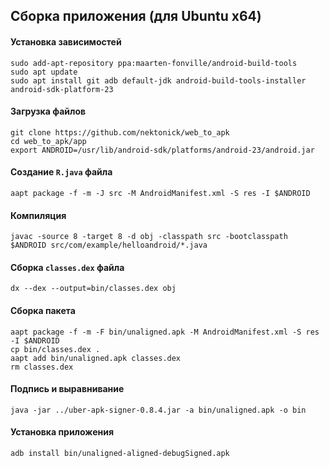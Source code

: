 ## Сборка приложения (для Ubuntu x64)
#### Установка зависимостей
```
sudo add-apt-repository ppa:maarten-fonville/android-build-tools
sudo apt update
sudo apt install git adb default-jdk android-build-tools-installer android-sdk-platform-23
```
#### Загрузка файлов
```
git clone https://github.com/nektonick/web_to_apk
cd web_to_apk/app
export ANDROID=/usr/lib/android-sdk/platforms/android-23/android.jar
```
#### Создание `R.java` файла
```
aapt package -f -m -J src -M AndroidManifest.xml -S res -I $ANDROID
```
#### Компиляция
```
javac -source 8 -target 8 -d obj -classpath src -bootclasspath $ANDROID src/com/example/helloandroid/*.java
```
#### Сборка `classes.dex` файла
```
dx --dex --output=bin/classes.dex obj
```
#### Сборка пакета
```
aapt package -f -m -F bin/unaligned.apk -M AndroidManifest.xml -S res -I $ANDROID
cp bin/classes.dex .
aapt add bin/unaligned.apk classes.dex 
rm classes.dex
```
#### Подпись и выравнивание
```
java -jar ../uber-apk-signer-0.8.4.jar -a bin/unaligned.apk -o bin
```
#### Установка приложения
```
adb install bin/unaligned-aligned-debugSigned.apk
```
